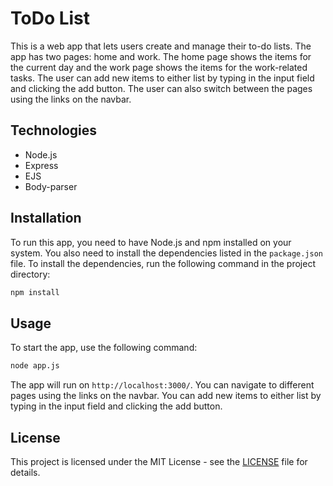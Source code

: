 # ToDo List

This is a web app that lets users create and manage their to-do lists. The app has two pages: home and work. The home page shows the items for the current day and the work page shows the items for the work-related tasks. The user can add new items to either list by typing in the input field and clicking the add button. The user can also switch between the pages using the links on the navbar.

## Technologies

- Node.js
- Express
- EJS
- Body-parser

## Installation

To run this app, you need to have Node.js and npm installed on your system. You also need to install the dependencies listed in the `package.json` file. To install the dependencies, run the following command in the project directory:

```bash
npm install
```

## Usage

To start the app, use the following command:

```bash
node app.js
```

The app will run on `http://localhost:3000/`. You can navigate to different pages using the links on the navbar. You can add new items to either list by typing in the input field and clicking the add button.

## License

This project is licensed under the MIT License - see the [LICENSE](LICENSE) file for details.
